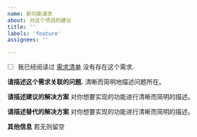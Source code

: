 ```yaml
---
name: 新功能请求
about: 对这个项目的建议
title: ''
labels: 'feature'
assignees: ''

---
```


 - [ ] 我已经阅读过 [需求清单](https://github.com/nightmare-space/speed_share/issues?q=is%3Aissue+is%3Aopen+label%3A%22feature%22) 没有存在这个需求.

**请描述这个需求关联的问题.**
清晰而简明地描述问题所在。

**请描述建议的解决方案**
对你想要实现的功能进行清晰而简明的描述。

**请描述替代的解决方案**
对你想要实现的功能进行清晰而简明的描述。

**其他信息**
若无则留空
